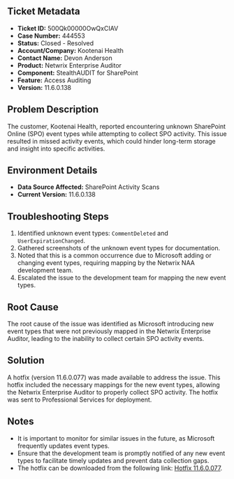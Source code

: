 ## Ticket Metadata
- **Ticket ID:** 500Qk00000OwQxCIAV
- **Case Number:** 444553
- **Status:** Closed - Resolved
- **Account/Company:** Kootenai Health
- **Contact Name:** Devon Anderson
- **Product:** Netwrix Enterprise Auditor
- **Component:** StealthAUDIT for SharePoint
- **Feature:** Access Auditing
- **Version:** 11.6.0.138

## Problem Description
The customer, Kootenai Health, reported encountering unknown SharePoint Online (SPO) event types while attempting to collect SPO activity. This issue resulted in missed activity events, which could hinder long-term storage and insight into specific activities.

## Environment Details
- **Data Source Affected:** SharePoint Activity Scans
- **Current Version:** 11.6.0.138

## Troubleshooting Steps
1. Identified unknown event types: `CommentDeleted` and `UserExpirationChanged`.
2. Gathered screenshots of the unknown event types for documentation.
3. Noted that this is a common occurrence due to Microsoft adding or changing event types, requiring mapping by the Netwrix NAA development team.
4. Escalated the issue to the development team for mapping the new event types.

## Root Cause
The root cause of the issue was identified as Microsoft introducing new event types that were not previously mapped in the Netwrix Enterprise Auditor, leading to the inability to collect certain SPO activity events.

## Solution
A hotfix (version 11.6.0.077) was made available to address the issue. This hotfix included the necessary mappings for the new event types, allowing the Netwrix Enterprise Auditor to properly collect SPO activity. The hotfix was sent to Professional Services for deployment.

## Notes
- It is important to monitor for similar issues in the future, as Microsoft frequently updates event types.
- Ensure that the development team is promptly notified of any new event types to facilitate timely updates and prevent data collection gaps.
- The hotfix can be downloaded from the following link: [Hotfix 11.6.0.077](https://releases.netwrix.com/products/auditor-enterprise/11.6/auditor-enterprise-hotfix-11.6.0.077.zip).